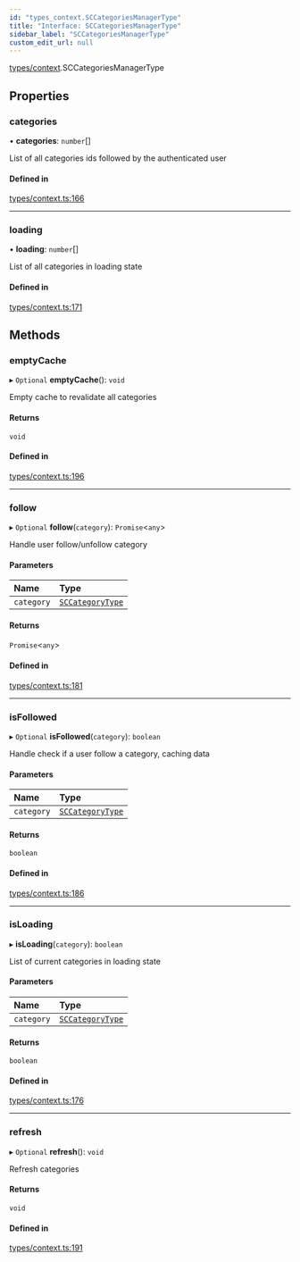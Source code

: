 ```yaml
---
id: "types_context.SCCategoriesManagerType"
title: "Interface: SCCategoriesManagerType"
sidebar_label: "SCCategoriesManagerType"
custom_edit_url: null
---
```


[types/context](../modules/types_context).SCCategoriesManagerType

## Properties

### categories

• **categories**: `number`[]

List of all categories ids followed by the authenticated user

#### Defined in

[types/context.ts:166](https://github.com/selfcommunity/community-ui/blob/7897031/packages/sc-core/src/types/context.ts#L166)

___

### loading

• **loading**: `number`[]

List of all categories in loading state

#### Defined in

[types/context.ts:171](https://github.com/selfcommunity/community-ui/blob/7897031/packages/sc-core/src/types/context.ts#L171)

## Methods

### emptyCache

▸ `Optional` **emptyCache**(): `void`

Empty cache to revalidate all categories

#### Returns

`void`

#### Defined in

[types/context.ts:196](https://github.com/selfcommunity/community-ui/blob/7897031/packages/sc-core/src/types/context.ts#L196)

___

### follow

▸ `Optional` **follow**(`category`): `Promise`<`any`\>

Handle user follow/unfollow category

#### Parameters

| Name | Type |
| :------ | :------ |
| `category` | [`SCCategoryType`](types_category.SCCategoryType) |

#### Returns

`Promise`<`any`\>

#### Defined in

[types/context.ts:181](https://github.com/selfcommunity/community-ui/blob/7897031/packages/sc-core/src/types/context.ts#L181)

___

### isFollowed

▸ `Optional` **isFollowed**(`category`): `boolean`

Handle check if a user follow a category, caching data

#### Parameters

| Name | Type |
| :------ | :------ |
| `category` | [`SCCategoryType`](types_category.SCCategoryType) |

#### Returns

`boolean`

#### Defined in

[types/context.ts:186](https://github.com/selfcommunity/community-ui/blob/7897031/packages/sc-core/src/types/context.ts#L186)

___

### isLoading

▸ **isLoading**(`category`): `boolean`

List of current categories in loading state

#### Parameters

| Name | Type |
| :------ | :------ |
| `category` | [`SCCategoryType`](types_category.SCCategoryType) |

#### Returns

`boolean`

#### Defined in

[types/context.ts:176](https://github.com/selfcommunity/community-ui/blob/7897031/packages/sc-core/src/types/context.ts#L176)

___

### refresh

▸ `Optional` **refresh**(): `void`

Refresh categories

#### Returns

`void`

#### Defined in

[types/context.ts:191](https://github.com/selfcommunity/community-ui/blob/7897031/packages/sc-core/src/types/context.ts#L191)
